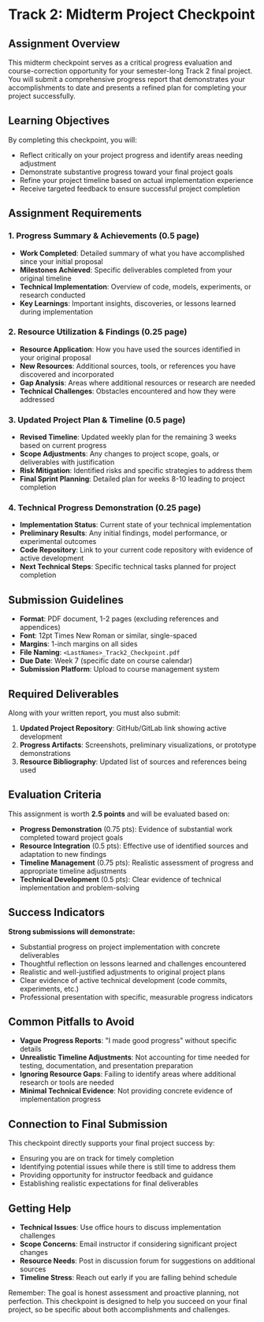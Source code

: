 # Track 2: Midterm Project Checkpoint

## Assignment Overview
This midterm checkpoint serves as a critical progress evaluation and course-correction opportunity for your semester-long Track 2 final project. You will submit a comprehensive progress report that demonstrates your accomplishments to date and presents a refined plan for completing your project successfully.

## Learning Objectives
By completing this checkpoint, you will:
- Reflect critically on your project progress and identify areas needing adjustment
- Demonstrate substantive progress toward your final project goals
- Refine your project timeline based on actual implementation experience
- Receive targeted feedback to ensure successful project completion

## Assignment Requirements

### 1. Progress Summary & Achievements (0.5 page)
- **Work Completed**: Detailed summary of what you have accomplished since your initial proposal
- **Milestones Achieved**: Specific deliverables completed from your original timeline
- **Technical Implementation**: Overview of code, models, experiments, or research conducted
- **Key Learnings**: Important insights, discoveries, or lessons learned during implementation

### 2. Resource Utilization & Findings (0.25 page)
- **Resource Application**: How you have used the sources identified in your original proposal
- **New Resources**: Additional sources, tools, or references you have discovered and incorporated
- **Gap Analysis**: Areas where additional resources or research are needed
- **Technical Challenges**: Obstacles encountered and how they were addressed

### 3. Updated Project Plan & Timeline (0.5 page)
- **Revised Timeline**: Updated weekly plan for the remaining 3 weeks based on current progress
- **Scope Adjustments**: Any changes to project scope, goals, or deliverables with justification
- **Risk Mitigation**: Identified risks and specific strategies to address them
- **Final Sprint Planning**: Detailed plan for weeks 8-10 leading to project completion

### 4. Technical Progress Demonstration (0.25 page)
- **Implementation Status**: Current state of your technical implementation
- **Preliminary Results**: Any initial findings, model performance, or experimental outcomes
- **Code Repository**: Link to your current code repository with evidence of active development
- **Next Technical Steps**: Specific technical tasks planned for project completion

## Submission Guidelines
- **Format**: PDF document, 1-2 pages (excluding references and appendices)
- **Font**: 12pt Times New Roman or similar, single-spaced
- **Margins**: 1-inch margins on all sides
- **File Naming**: `<LastNames>_Track2_Checkpoint.pdf`
- **Due Date**: Week 7 (specific date on course calendar)
- **Submission Platform**: Upload to course management system

## Required Deliverables
Along with your written report, you must also submit:
1. **Updated Project Repository**: GitHub/GitLab link showing active development
2. **Progress Artifacts**: Screenshots, preliminary visualizations, or prototype demonstrations
3. **Resource Bibliography**: Updated list of sources and references being used

## Evaluation Criteria
This assignment is worth **2.5 points** and will be evaluated based on:
- **Progress Demonstration** (0.75 pts): Evidence of substantial work completed toward project goals
- **Resource Integration** (0.5 pts): Effective use of identified sources and adaptation to new findings
- **Timeline Management** (0.75 pts): Realistic assessment of progress and appropriate timeline adjustments
- **Technical Development** (0.5 pts): Clear evidence of technical implementation and problem-solving

## Success Indicators
**Strong submissions will demonstrate:**
- Substantial progress on project implementation with concrete deliverables
- Thoughtful reflection on lessons learned and challenges encountered
- Realistic and well-justified adjustments to original project plans
- Clear evidence of active technical development (code commits, experiments, etc.)
- Professional presentation with specific, measurable progress indicators

## Common Pitfalls to Avoid
- **Vague Progress Reports**: "I made good progress" without specific details
- **Unrealistic Timeline Adjustments**: Not accounting for time needed for testing, documentation, and presentation preparation
- **Ignoring Resource Gaps**: Failing to identify areas where additional research or tools are needed
- **Minimal Technical Evidence**: Not providing concrete evidence of implementation progress

## Connection to Final Submission
This checkpoint directly supports your final project success by:
- Ensuring you are on track for timely completion
- Identifying potential issues while there is still time to address them
- Providing opportunity for instructor feedback and guidance
- Establishing realistic expectations for final deliverables

## Getting Help
- **Technical Issues**: Use office hours to discuss implementation challenges
- **Scope Concerns**: Email instructor if considering significant project changes
- **Resource Needs**: Post in discussion forum for suggestions on additional sources
- **Timeline Stress**: Reach out early if you are falling behind schedule

Remember: The goal is honest assessment and proactive planning, not perfection. This checkpoint is designed to help you succeed on your final project, so be specific about both accomplishments and challenges.